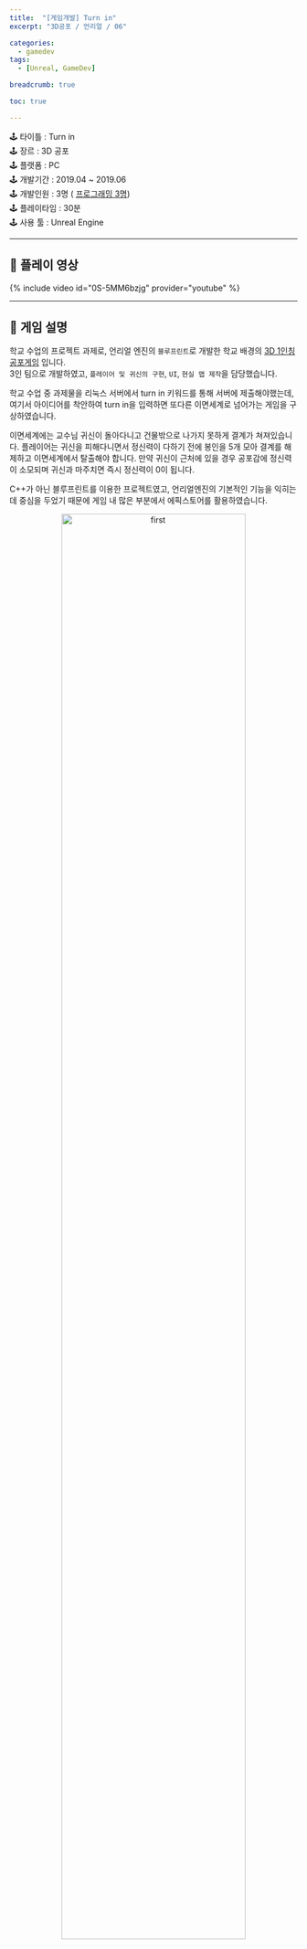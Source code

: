 ```yaml
---
title:  "[게임개발] Turn in"
excerpt: "3D공포 / 언리얼 / 06"

categories:
  - gamedev 
tags:
  - [Unreal, GameDev]

breadcrumb: true

toc: true

---
```


<div class="notice--warning" markdown=1>
🕹 타이틀 : Turn in  <br>
🕹 장르 : 3D 공포   <br>
🕹 플랫폼 : PC   <br>
🕹 개발기간 : 2019.04 ~ 2019.06   <br>
🕹 개발인원 : 3명 ( <u>프로그래밍 3명</u>)   <br>
🕹 플레이타임 : 30분  <br>
🕹 사용 툴 : Unreal Engine   <br>
 </div>
 
 ---

## 🔸 플레이 영상
{% include video id="0S-5MM6bzjg" provider="youtube" %}

---

## 🔸 게임 설명 

학교 수업의 프로젝트 과제로, 언리얼 엔진의 `블루프린트`로 개발한 학교 배경의 <u>3D 1인칭 공포게임</u> 입니다.   
3인 팀으로 개발하였고, `플레이어 및 귀신의 구현`, `UI`, `현실 맵 제작`을 담당했습니다.

학교 수업 중 과제물을 리눅스 서버에서 turn in 키워드를 통해 서버에 제출해야했는데, 여기서 아이디어를 착안하여 turn in을 입력하면 또다른 이면세계로 넘어가는 게임을 구상하였습니다. 

이면세계에는 교수님 귀신이 돌아다니고 건물밖으로 나가지 못하게 결계가 쳐져있습니다. 플레이어는 귀신을 피해다니면서 정신력이 다하기 전에 봉인을 5개 모아 결계를 해제하고 이면세계에서 탈출해야 합니다. 만약 귀신이 근처에 있을 경우 공포감에 정신력이 소모되며 귀신과 마주치면 즉시 정신력이 0이 됩니다.

C++가 아닌 블루프린트를 이용한 프로젝트였고, 언리얼엔진의 기본적인 기능을 익히는데 중심을 두었기 때문에 게임 내 많은 부분에서 에픽스토어를 활용하였습니다. 

<p align="center">
	<img src="https://user-images.githubusercontent.com/45874696/148573395-253b3019-3a2e-466f-9890-61ca0a0c1430.png" alt="first" width="80%"/><br>  
<small> < 지정된 지점을 순회하고 플레이어 발견시 쫒아오는 귀신의 이동 알고리즘 > </small>

</p>

<br>

## 🔸 개발 의도
 게임의 핵심 주제는 **익숙한 공간에서의 낯선 경험**입니다. 게임의 발표 대상이 같은 학과의 학생이고 학교가 배경인 만큼 실제 학교에서 사용하던 건물과 강의실 그대로 본따 맵을 만들었습니다. 주변에 실제로 존재하는 공간에서 벌어지는 공포스런 일들이 낯선 경험을 선사할 것이라 생각했습니다. turn in이라는 게임 제목도 게임의 주요대상이 이해할 수 있고 즐거워 할 수 있는 이름으로 지었기 때문에 발표당시 반응이 좋았습니다!

<p align="center">
	<img src="https://user-images.githubusercontent.com/45874696/148563590-7dc36f71-be7e-492b-9cb5-eb9f39a9736c.png" alt="first" width="80%"/>

</p>

<br>

## 🔸 긍정적인 부분
언리얼 엔진을 처음 사용해본 것이 이 프로젝트의 가장 큰 의미였다고 생각합니다. 오래 사용해온 유니티와 비슷하면서도 달라서 헷갈리는 부분도 많았지만 **새로운 툴을 배워나가는 것은 꽤 재미있는 경험**이었습니다. C++로 개발한게 아니라서 아쉽기는 하지만, 블루프린트 였기에 빠르게 개발할 수 있었습니다.
<br>

## 🔸 아쉬웠던 부분
공포게임이었기 때문에 공포감을 조성하는게 큰 과제였는데, 조명 시스템으로 분위기를 만드는 것에 어려움이 있었습니다. 회의를 거친 결과 아예 bake가 필요한 조명을 없애버리고 손전등으로 맵을 밝혀야 하는 방식으로 전환하였습니다. 

빌드시 몇몇 오브젝트의 위치가 틀어져 옆 오브젝트를 뚫고가거나 조명시스템의 반사가 의도하지 않게 작용하는 등 문제가 발생하였는데, 이 부분은 프로젝트 발표 때까지 결국 해결하지 못해 아쉽습니다.
<br>  

## 🔸 스크린 샷
 

<p align="center">
	<img src="https://user-images.githubusercontent.com/45874696/67138399-6886a880-f27d-11e9-9fb6-23cb4eaad8bc.png" alt="first" width="400"/>
  <img src="https://user-images.githubusercontent.com/45874696/67138408-83591d00-f27d-11e9-9a0c-83c6d77b4b72.png" alt="second" width="400"/>
  <img src="https://user-images.githubusercontent.com/45874696/67138415-9bc93780-f27d-11e9-9019-4d9b90ff2dce.png" alt="third" width="400"/>
  <img src="https://user-images.githubusercontent.com/45874696/67138418-b4d1e880-f27d-11e9-81df-dce42ecd7d87.png" alt="fourth" width="400"/>
</p>

<small style ="color:gray;">(post-code: turn-in) </small> 
 {: .text-right}

[TOP](#){: .btn .btn--warning} 
{: .text-right}